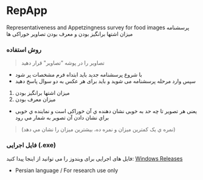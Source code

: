 # RepApp
Representativeness and Appetzingness survey for food images
پرسشنامه میزان اشتها برانگیز بودن و معرف بودن تصاویر خوراکی ها


### روش استفاده
> تصاویر را در پوشه "تصاویر" قرار دهید
- با شروع پرسشنامه جدید باید ابتداه فرم مشخصات پر شود
- سپس وارد مرحله پرسشنامه می شوید و باید برای هر عکس به دو سوال پاسخ دهید
1. میزان اشتها برانگیز بودن
2. میزان معرف بودن
  - یعنی هر تصویر تا چه حد به خوبی نشان دهنده ي آن خوراکی است و نماینده ي خوبی براي نشان دادن آن تصویر به شمار مي رود
> (نمره ي يک کمترين ميزان و نمره ده، بيشترين ميزان را نشان مي دهد)

### فایل اجرایی (.exe)
فایل های اجرایی برای ویندوز را می توانید از اینجا پیدا کنید: [Windows Releases](https://github.com/saeedmhq/RepApp/Releases)


- Persian language / For research use only
